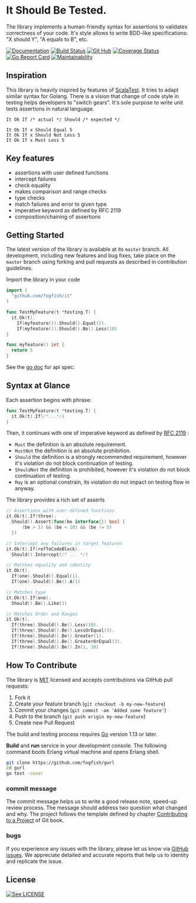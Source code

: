 # It Should Be Tested.

The library implements a human-friendly syntax for assertions to validates correctness of your code. It's style allows to write BDD-like specifications: "X should Y", "A equals to B", etc.

[![Documentation](https://pkg.go.dev/badge/github.com/fogfish/it)](https://pkg.go.dev/github.com/fogfish/it)
[![Build Status](https://github.com/fogfish/it/workflows/build/badge.svg)](https://github.com/fogfish/it/actions/)
[![Git Hub](https://img.shields.io/github/last-commit/fogfish/it.svg)](http://travis-ci.org/fogfish/it)
[![Coverage Status](https://coveralls.io/repos/github/fogfish/it/badge.svg?branch=master)](https://coveralls.io/github/fogfish/it?branch=master)
[![Go Report Card](https://goreportcard.com/badge/github.com/fogfish/it)](https://goreportcard.com/report/github.com/fogfish/it)
[![Maintainability](https://api.codeclimate.com/v1/badges/d685a9d909983da3d2da/maintainability)](https://codeclimate.com/github/fogfish/it/maintainability)


## Inspiration

This library is heavily inspired by features of [ScalaTest](http://www.scalatest.org). It tries to adapt similar syntax for Golang. There is a vision that change of code style in testing helps developers to "switch gears". It's sole purpose to write unit tests assertions in natural language.

```
It Ok If /* actual */ Should /* expected */

It Ok If x Should Equal 5
It Ok If x Should Not Less 5
It Ok If x Must Less 5
```

## Key features

* assertions with user defined functions
* intercept failures
* check equality
* makes comparison and range checks
* type checks
* match failures and error to given type
* imperative keyword as defined by RFC 2119
* composition/chaining of assertions


## Getting Started

The latest version of the library is available at its `master` branch. All development, including new features and bug fixes, take place on the `master` branch using forking and pull requests as described in contribution guidelines.

Import the library in your code

```go
import (
  "github.com/fogfish/it"
)

func TestMyFeature(t *testing.T) {
  it.Ok(t).
    If(myfeature()).Should().Equal(5).
    If(myfeature()).Should().Be().Less(10)
}

func myfeature() int {
  return 5
}
```

See the [go doc](http://godoc.org/github.com/fogfish/it) for api spec.


## Syntax at Glance

Each assertion begins with phrase: 

```go
func TestMyFeature(t *testing.T) {
  it.Ok(t).If(/*...*/)
}
```

Then, it continues with one of imperative keyword as defined by [RFC 2119](https://www.ietf.org/rfc/rfc2119.txt)  :
* `Must` the definition is an absolute requirement.
* `MustNot` the definition is an absolute prohibition.
* `Should` the definition is a strongly recommended requirement, however it's violation do not block continuation of testing.
* `ShouldNot` the definition is prohibited, however it's violation do not block continuation of testing.
* `May` is an optional constrain, its violation do not impact on testing flow in anyway.

The library provides a rich set of asserts 

```go
// Assertions with user-defined functions
it.Ok(t).If(three).
  Should().Assert(func(be interface{}) bool {
      (be > 1) && (be < 10) && (be != 5)
  })

// Intercept any failures in target features
it.Ok(t).If(refToCodeBlock).
  Should().Intercept(/* ... */)

// Matches equality and identity
it.Ok(t).
  If(one).Should().Equal(1).
  If(one).Should().Be().A(1)

// Matches type
it.Ok(t).If(one).
  Should().Be().Like(1)

// Matches Order and Ranges
it.Ok(t).
  If(three).Should().Be().Less(10).
  If(three).Should().Be().LessOrEqual(3).
  If(three).Should().Be().Greater(1).
  If(three).Should().Be().GreaterOrEqual(3).
  If(three).Should().Be().In(1, 10)
```

## How To Contribute

The library is [MIT](LICENSE) licensed and accepts contributions via GitHub pull requests:

1. Fork it
2. Create your feature branch (`git checkout -b my-new-feature`)
3. Commit your changes (`git commit -am 'Added some feature'`)
4. Push to the branch (`git push origin my-new-feature`)
5. Create new Pull Request


The build and testing process requires [Go](https://golang.org) version 1.13 or later.

**Build** and **run** service in your development console. The following command boots Erlang virtual machine and opens Erlang shell.

```bash
git clone https://github.com/fogfish/gurl
cd gurl
go test -cover
```

### commit message

The commit message helps us to write a good release note, speed-up review process. The message should address two question what changed and why. The project follows the template defined by chapter [Contributing to a Project](http://git-scm.com/book/ch5-2.html) of Git book.

### bugs

If you experience any issues with the library, please let us know via [GitHub issues](https://github.com/fogfish/it/issue). We appreciate detailed and accurate reports that help us to identity and replicate the issue. 

## License

[![See LICENSE](https://img.shields.io/github/license/fogfish/it.svg?style=for-the-badge)](LICENSE)
